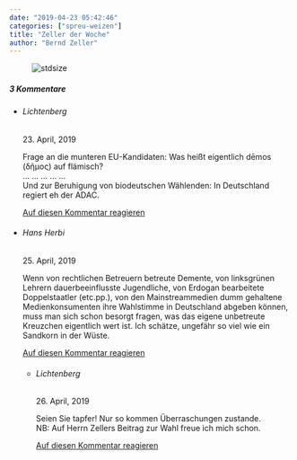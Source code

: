 ```yaml
---
date: "2019-04-23 05:42:46"
categories: ["spreu-weizen"]
title: "Zeller der Woche"
author: "Bernd Zeller"
---
```



<figure>
<img src="https://www.publicomag.com/wp-content/uploads/2019/04/Begriffsprägung.jpg" alt=stdsize>
</figure>


<!--more-->
<h5 class="comments-h">
3 Kommentare </h5>
<ul class="commentlist">
<li class="comment even thread-even depth-1 clearfix" id="li-comment-9919">
<h6 class="author">Lichtenberg</h6> <span class="date">23. April, 2019</span>



Frage an die munteren EU-Kandidaten: Was heißt eigentlich dēmos (δῆμος) auf flämisch?<br>
… … … … …<br>
Und zur Beruhigung von biodeutschen Wählenden: In Deutschland regiert eh der ADAC.

<a rel="nofollow" class="comment-reply-link" href="#comment-9919" data-commentid="9919" data-postid="8735" data-belowelement="comment-9919" data-respondelement="respond" data-replyto="Antworte auf Lichtenberg" aria-label="Antworte auf Lichtenberg">Auf diesen Kommentar reagieren</a> 


</li>
<li class="comment odd alt thread-odd thread-alt depth-1 clearfix" id="li-comment-9937">
<h6 class="author">Hans Herbi</h6> <span class="date">25. April, 2019</span>



Wenn von rechtlichen Betreuern betreute Demente, von linksgrünen Lehrern dauerbeeinflusste Jugendliche, von Erdogan bearbeitete Doppelstaatler (etc.pp.), von den Mainstreammedien dumm gehaltene Medienkonsumenten ihre Wahlstimme in Deutschland abgeben können, muss man sich schon besorgt fragen, was das eigene unbetreute Kreuzchen eigentlich wert ist. Ich schätze, ungefähr so viel wie ein Sandkorn in der Wüste.

<a rel="nofollow" class="comment-reply-link" href="#comment-9937" data-commentid="9937" data-postid="8735" data-belowelement="comment-9937" data-respondelement="respond" data-replyto="Antworte auf Hans Herbi" aria-label="Antworte auf Hans Herbi">Auf diesen Kommentar reagieren</a> 


<ul class="children">
<li class="comment even depth-2 clearfix" id="li-comment-9950">
<h6 class="author">Lichtenberg</h6> <span class="date">26. April, 2019</span>



Seien Sie tapfer! Nur so kommen Überraschungen zustande.<br>
NB: Auf Herrn Zellers Beitrag zur Wahl freue ich mich schon.

<a rel="nofollow" class="comment-reply-link" href="#comment-9950" data-commentid="9950" data-postid="8735" data-belowelement="comment-9950" data-respondelement="respond" data-replyto="Antworte auf Lichtenberg" aria-label="Antworte auf Lichtenberg">Auf diesen Kommentar reagieren</a> 


</li>
</ul>
</li>
</ul>
